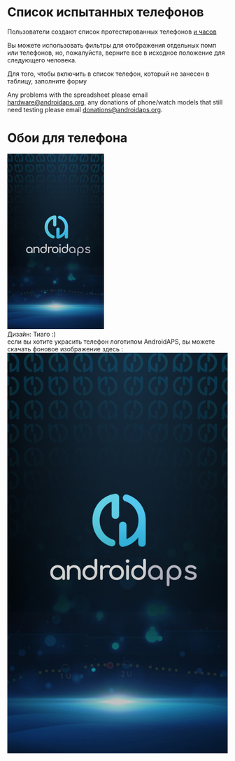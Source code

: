 # Список испытанных телефонов

Пользователи создают список протестированных телефонов [и часов](https://docs.google.com/spreadsheets/d/1gZAsN6f0gv6tkgy9EBsYl0BQNhna0RDqA9QGycAqCQc/edit?usp=sharing)

Вы можете использовать фильтры для отображения отдельных помп или телефонов, но, пожалуйста, верните все в исходное положение для следующего человека.

Для того, чтобы включить в список телефон, который не занесен в таблицу, заполните форму [](https://docs.google.com/forms/d/e/1FAIpQLScvmuqLTZ7MizuFBoTyVCZXuDb__jnQawEvMYtnnT9RGY6QUw/viewform)

Any problems with the spreadsheet please email hardware@androidaps.org, any donations of phone/watch models that still need testing please email donations@androidaps.org.

# Обои для телефона

![заставка телефона](../images/bg_phone_thump.jpg) </br> Дизайн: Тиаго :) </br> если вы хотите украсить телефон логотипом AndroidAPS, вы можете скачать фоновое изображение здесь : ![Заставка в высоком разрешении.](../images/bg_phone.jpg)